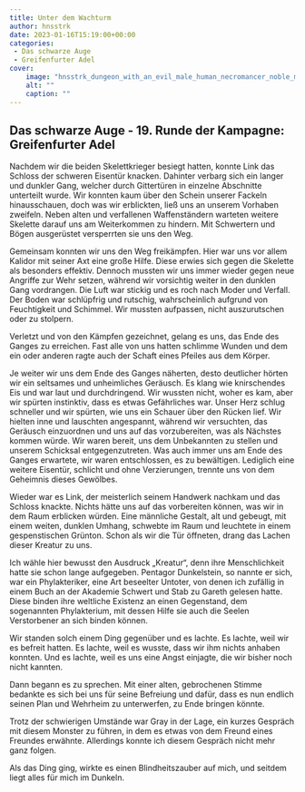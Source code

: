 ```yaml
---
title: Unter dem Wachturm
author: hnsstrk
date: 2023-01-16T15:19:00+00:00
categories:
 - Das schwarze Auge
 - Greifenfurter Adel
cover:
    image: "hnsstrk_dungeon_with_an_evil_male_human_necromancer_noble_magic_ec8649cf-5d80-466a-bcd1-a014dcfe4b53-768x512.png"
    alt: ""
    caption: ""
---
```


## Das schwarze Auge - 19. Runde der Kampagne: Greifenfurter Adel

Nachdem wir die beiden Skelettkrieger besiegt hatten, konnte Link das Schloss der schweren Eisentür knacken. Dahinter verbarg sich ein langer und dunkler Gang, welcher durch Gittertüren in einzelne Abschnitte unterteilt wurde. Wir konnten kaum über den Schein unserer Fackeln hinausschauen, doch was wir erblickten, ließ uns an unserem Vorhaben zweifeln. Neben alten und verfallenen Waffenständern warteten weitere Skelette darauf uns am Weiterkommen zu hindern. Mit Schwertern und Bögen ausgerüstet versperrten sie uns den Weg.

Gemeinsam konnten wir uns den Weg freikämpfen. Hier war uns vor allem Kalidor mit seiner Axt eine große Hilfe. Diese erwies sich gegen die Skelette als besonders effektiv. Dennoch mussten wir uns immer wieder gegen neue Angriffe zur Wehr setzen, während wir vorsichtig weiter in den dunklen Gang vordrangen. Die Luft war stickig und es roch nach Moder und Verfall. Der Boden war schlüpfrig und rutschig, wahrscheinlich aufgrund von Feuchtigkeit und Schimmel. Wir mussten aufpassen, nicht auszurutschen oder zu stolpern.

Verletzt und von den Kämpfen gezeichnet, gelang es uns, das Ende des Ganges zu erreichen. Fast alle von uns hatten schlimme Wunden und dem ein oder anderen ragte auch der Schaft eines Pfeiles aus dem Körper.

Je weiter wir uns dem Ende des Ganges näherten, desto deutlicher hörten wir ein seltsames und unheimliches Geräusch. Es klang wie knirschendes Eis und war laut und durchdringend. Wir wussten nicht, woher es kam, aber wir spürten instinktiv, dass es etwas Gefährliches war. Unser Herz schlug schneller und wir spürten, wie uns ein Schauer über den Rücken lief. Wir hielten inne und lauschten angespannt, während wir versuchten, das Geräusch einzuordnen und uns auf das vorzubereiten, was als Nächstes kommen würde. Wir waren bereit, uns dem Unbekannten zu stellen und unserem Schicksal entgegenzutreten. Was auch immer uns am Ende des Ganges erwartete, wir waren entschlossen, es zu bewältigen. Lediglich eine weitere Eisentür, schlicht und ohne Verzierungen, trennte uns von dem Geheimnis dieses Gewölbes.

Wieder war es Link, der meisterlich seinem Handwerk nachkam und das Schloss knackte. Nichts hätte uns auf das vorbereiten können, was wir in dem Raum erblicken würden. Eine männliche Gestalt, alt und gebeugt, mit einem weiten, dunklen Umhang, schwebte im Raum und leuchtete in einem gespenstischen Grünton. Schon als wir die Tür öffneten, drang das Lachen dieser Kreatur zu uns.

Ich wähle hier bewusst den Ausdruck &#8222;Kreatur&#8220;, denn ihre Menschlichkeit hatte sie schon lange aufgegeben. Pentagor Dunkelstein, so nannte er sich, war ein Phylakteriker, eine Art beseelter Untoter, von denen ich zufällig in einem Buch an der Akademie Schwert und Stab zu Gareth gelesen hatte. Diese binden ihre weltliche Existenz an einen Gegenstand, dem sogenannten Phylakterium, mit dessen Hilfe sie auch die Seelen Verstorbener an sich binden können.

Wir standen solch einem Ding gegenüber und es lachte. Es lachte, weil wir es befreit hatten. Es lachte, weil es wusste, dass wir ihm nichts anhaben konnten. Und es lachte, weil es uns eine Angst einjagte, die wir bisher noch nicht kannten.

Dann begann es zu sprechen. Mit einer alten, gebrochenen Stimme bedankte es sich bei uns für seine Befreiung und dafür, dass es nun endlich seinen Plan und Wehrheim zu unterwerfen, zu Ende bringen könnte.

Trotz der schwierigen Umstände war Gray in der Lage, ein kurzes Gespräch mit diesem Monster zu führen, in dem es etwas von dem Freund eines Freundes erwähnte. Allerdings konnte ich diesem Gespräch nicht mehr ganz folgen.

Als das Ding ging, wirkte es einen Blindheitszauber auf mich, und seitdem liegt alles für mich im Dunkeln.